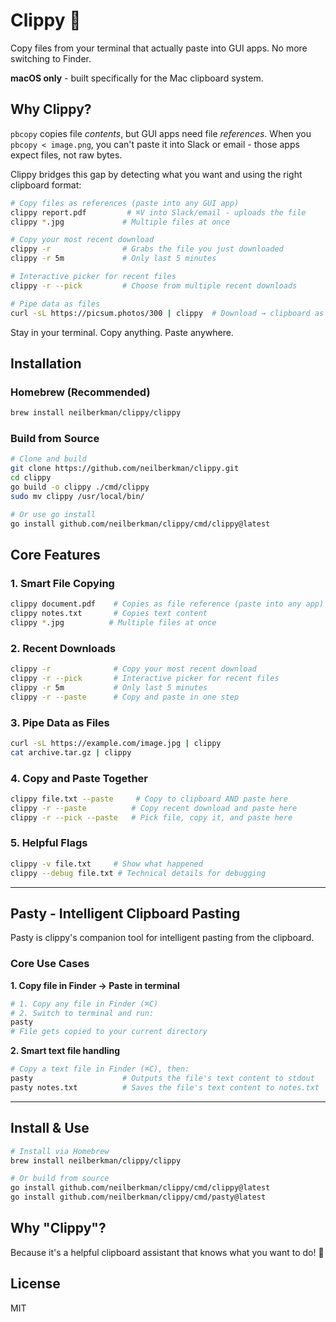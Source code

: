 # Clippy 📎

Copy files from your terminal that actually paste into GUI apps. No more switching to Finder.

**macOS only** - built specifically for the Mac clipboard system.

## Why Clippy?

`pbcopy` copies file _contents_, but GUI apps need file _references_. When you `pbcopy < image.png`, you can't paste it into Slack or email - those apps expect files, not raw bytes.

Clippy bridges this gap by detecting what you want and using the right clipboard format:

```bash
# Copy files as references (paste into any GUI app)
clippy report.pdf         # ⌘V into Slack/email - uploads the file
clippy *.jpg             # Multiple files at once

# Copy your most recent download
clippy -r                # Grabs the file you just downloaded
clippy -r 5m             # Only last 5 minutes

# Interactive picker for recent files
clippy -r --pick         # Choose from multiple recent downloads

# Pipe data as files
curl -sL https://picsum.photos/300 | clippy  # Download → clipboard as file
```

Stay in your terminal. Copy anything. Paste anywhere.

## Installation

### Homebrew (Recommended)

```bash
brew install neilberkman/clippy/clippy
```

### Build from Source

```bash
# Clone and build
git clone https://github.com/neilberkman/clippy.git
cd clippy
go build -o clippy ./cmd/clippy
sudo mv clippy /usr/local/bin/

# Or use go install
go install github.com/neilberkman/clippy/cmd/clippy@latest
```

## Core Features

### 1. Smart File Copying

```bash
clippy document.pdf    # Copies as file reference (paste into any app)
clippy notes.txt       # Copies text content
clippy *.jpg          # Multiple files at once
```

### 2. Recent Downloads

```bash
clippy -r              # Copy your most recent download
clippy -r --pick       # Interactive picker for recent files
clippy -r 5m           # Only last 5 minutes
clippy -r --paste      # Copy and paste in one step
```

### 3. Pipe Data as Files

```bash
curl -sL https://example.com/image.jpg | clippy
cat archive.tar.gz | clippy
```

### 4. Copy and Paste Together

```bash
clippy file.txt --paste     # Copy to clipboard AND paste here
clippy -r --paste          # Copy recent download and paste here
clippy -r --pick --paste   # Pick file, copy it, and paste here
```

### 5. Helpful Flags

```bash
clippy -v file.txt     # Show what happened
clippy --debug file.txt # Technical details for debugging
```

---

## Pasty - Intelligent Clipboard Pasting

Pasty is clippy's companion tool for intelligent pasting from the clipboard.

### Core Use Cases

**1. Copy file in Finder → Paste in terminal**

```bash
# 1. Copy any file in Finder (⌘C)
# 2. Switch to terminal and run:
pasty
# File gets copied to your current directory
```

**2. Smart text file handling**

```bash
# Copy a text file in Finder (⌘C), then:
pasty                    # Outputs the file's text content to stdout
pasty notes.txt          # Saves the file's text content to notes.txt
```

---

## Install & Use

```bash
# Install via Homebrew
brew install neilberkman/clippy/clippy

# Or build from source
go install github.com/neilberkman/clippy/cmd/clippy@latest
go install github.com/neilberkman/clippy/cmd/pasty@latest
```

## Why "Clippy"?

Because it's a helpful clipboard assistant that knows what you want to do! 📎

## License

MIT
